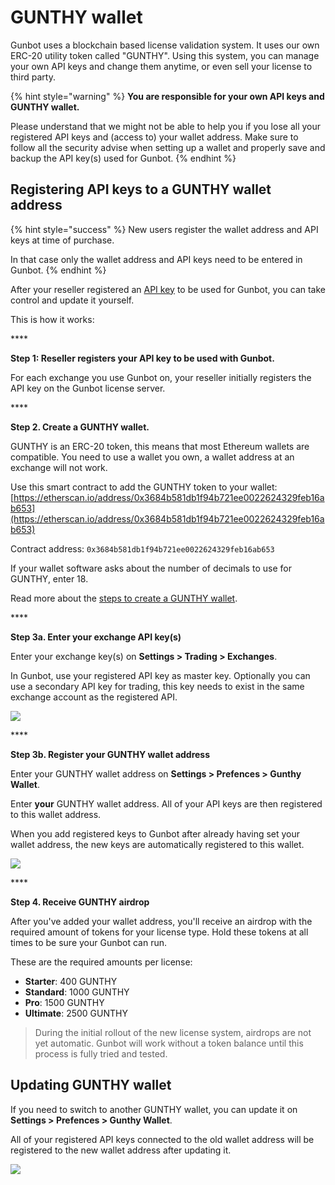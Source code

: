 # GUNTHY wallet

Gunbot uses a blockchain based license validation system. It uses our own ERC-20 utility token called "GUNTHY". Using this system, you can manage your own API keys and change them anytime, or even sell your license to third party.

{% hint style="warning" %}
 **You are responsible for your own API keys and GUNTHY wallet.** 

Please understand that we might not be able to help you if you lose all your registered API keys and \(access to\) your wallet address. Make sure to follow all the security advise when setting up a wallet and properly save and backup the API key\(s\) used for Gunbot.
{% endhint %}



## Registering API keys to a GUNTHY wallet address

{% hint style="success" %}
New users register the wallet address and API keys at time of purchase. 

In that case only the wallet address and API keys need to be entered in Gunbot. 
{% endhint %}

After your reseller registered an [API key](https://github.com/GuntharDeNiro/BTCT/wiki/api) to be used for Gunbot, you can take control and update it yourself. 

This is how it works:

\*\*\*\*

**Step 1: Reseller registers your API key to be used with Gunbot.**

For each exchange you use Gunbot on, your reseller initially registers the API key on the Gunbot license server.

\*\*\*\*

**Step 2. Create a GUNTHY wallet.**

GUNTHY is an ERC-20 token, this means that most Ethereum wallets are compatible. You need to use a wallet you own, a wallet address at an exchange will not work.

Use this smart contract to add the GUNTHY token to your wallet: [https://etherscan.io/address/0x3684b581db1f94b721ee0022624329feb16ab653](https://etherscan.io/address/0x3684b581db1f94b721ee0022624329feb16ab653)

Contract address: `0x3684b581db1f94b721ee0022624329feb16ab653`

If your wallet software asks about the number of decimals to use for GUNTHY, enter 18.

Read more about the [steps to create a GUNTHY wallet](https://github.com/GuntharDeNiro/BTCT/wiki/api-key-management#steps-to-create-a-gunthy-wallet).

\*\*\*\*

**Step 3a. Enter your exchange API key\(s\)**

Enter your exchange key\(s\) on **Settings &gt; Trading &gt; Exchanges**.

In Gunbot, use your registered API key as master key. Optionally you can use a secondary API key for trading, this key needs to exist in the same exchange account as the registered API.

![](https://user-images.githubusercontent.com/2372008/52206416-707ef380-287a-11e9-8f93-881abdbe9e5b.png)

\*\*\*\*

**Step 3b. Register your GUNTHY wallet address**

Enter your GUNTHY wallet address on **Settings &gt; Prefences &gt; Gunthy Wallet**.

Enter **your** GUNTHY wallet address. All of your API keys are then registered to this wallet address.

When you add registered keys to Gunbot after already having set your wallet address, the new keys are automatically registered to this wallet.

![](https://user-images.githubusercontent.com/2372008/52208512-32390280-2881-11e9-96fb-29367a31d618.png)

\*\*\*\*

**Step 4. Receive GUNTHY airdrop**

After you've added your wallet address, you'll receive an airdrop with the required amount of tokens for your license type. Hold these tokens at all times to be sure your Gunbot can run.

These are the required amounts per license:

* **Starter**: 400 GUNTHY
* **Standard**: 1000 GUNTHY
* **Pro**: 1500 GUNTHY
* **Ultimate**: 2500 GUNTHY

> During the initial rollout of the new license system, airdrops are not yet automatic. Gunbot will work without a token balance until this process is fully tried and tested.



## Updating GUNTHY wallet

If you need to switch to another GUNTHY wallet, you can update it on **Settings &gt; Prefences &gt; Gunthy Wallet**.

All of your registered API keys connected to the old wallet address will be registered to the new wallet address after updating it.

![](https://user-images.githubusercontent.com/2372008/52209089-15053380-2883-11e9-9e71-1476b536210b.png)


